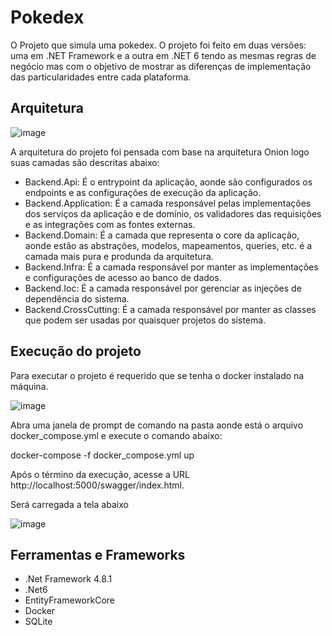 # Pokedex

O Projeto que simula uma pokedex. O projeto foi feito em duas versões: uma em .NET Framework e a outra em .NET 6 tendo as mesmas regras de negócio mas com o objetivo de mostrar as diferenças de implementação das particularidades entre cada plataforma.

## Arquitetura

![image](https://github.com/filipimosquini/pokedex/assets/5280221/09506f72-9dfe-4180-ad77-4210413bfe88)

A arquitetura do projeto foi pensada com base na arquitetura Onion logo suas camadas são descritas abaixo:

* Backend.Api: É o entrypoint da aplicação, aonde são configurados os endpoints e as configurações de execução da aplicação.
* Backend.Application: É a camada responsável pelas implementações dos serviços da aplicação e de domínio, os validadores das requisições e as integrações com as fontes externas.
* Backend.Domain: É a camada que representa o core da aplicação, aonde estão as abstrações, modelos, mapeamentos, queries, etc. é a camada mais pura e produnda da arquitetura.
* Backend.Infra: É a camada responsável por manter as implementações e configurações de acesso ao banco de dados.
* Backend.Ioc: É a camada responsável por gerenciar as injeções de dependência do sistema.
* Backend.CrossCutting: É a camada responsável por manter as classes que podem ser usadas por quaisquer projetos do sistema.

## Execução do projeto

Para executar o projeto é requerido que se tenha o docker instalado na máquina.

![image](https://github.com/filipimosquini/pokedex/assets/5280221/a7e742d2-3e8e-4f8a-98b5-aaff95cf922c)

Abra uma janela de prompt de comando na pasta aonde está o arquivo docker_compose.yml e execute o comando abaixo:

docker-compose -f docker_compose.yml  up

Após o término da execução, acesse a URL http://localhost:5000/swagger/index.html.  

Será carregada a tela abaixo

![image](https://github.com/filipimosquini/pokedex/assets/5280221/8f6550ac-80f8-4a07-81ed-412e2634e66b)

## Ferramentas e Frameworks

* .Net Framework 4.8.1
* .Net6
* EntityFrameworkCore
* Docker
* SQLite  
